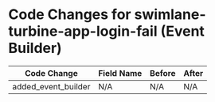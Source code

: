 # Code Changes for swimlane-turbine-app-login-fail (Event Builder)

| Code Change | Field Name | Before | After |
|-------------|------------|--------|-------|
| added_event_builder | N/A | N/A | N/A |